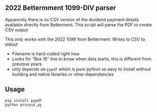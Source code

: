 2022 Bettermment 1099-DIV parser
-------------------------------

Apparently there is no CSV version of the dividend payment details available
directly from Betterment.  This script will parse the PDF to create CSV output

This only works with the 2022 1099 from Betterment.   Writes to CSV to stdout

 - Filename is hard-coded right now
 - Looks for "Box 16" line to know when data starts, this is different from previous years
 - only depends on `pypdf` which is pure python so easy to install without building and native libraries or other dependencies


Usage
------

    pip install pypdf
    python process.py
